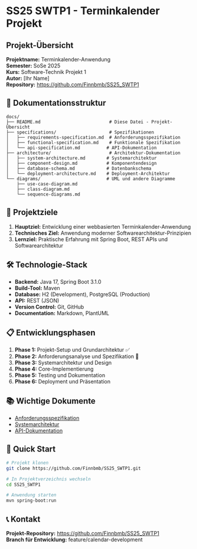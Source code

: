 # SS25 SWTP1 - Terminkalender Projekt

## Projekt-Übersicht

**Projektname:** Terminkalender-Anwendung  
**Semester:** SoSe 2025  
**Kurs:** Software-Technik Projekt 1  
**Autor:** [Ihr Name]  
**Repository:** https://github.com/Finnbmb/SS25_SWTP1

## 📁 Dokumentationsstruktur

```
docs/
├── README.md                          # Diese Datei - Projekt-Übersicht
├── specifications/                    # Spezifikationen
│   ├── requirements-specification.md  # Anforderungsspezifikation
│   ├── functional-specification.md    # Funktionale Spezifikation
│   └── api-specification.md          # API-Dokumentation
├── architecture/                      # Architektur-Dokumentation
│   ├── system-architecture.md        # Systemarchitektur
│   ├── component-design.md           # Komponentendesign
│   ├── database-schema.md            # Datenbankschema
│   └── deployment-architecture.md    # Deployment-Architektur
└── diagrams/                         # UML und andere Diagramme
    ├── use-case-diagram.md
    ├── class-diagram.md
    └── sequence-diagrams.md
```

## 🎯 Projektziele

1. **Hauptziel:** Entwicklung einer webbasierten Terminkalender-Anwendung
2. **Technisches Ziel:** Anwendung moderner Softwarearchitektur-Prinzipien
3. **Lernziel:** Praktische Erfahrung mit Spring Boot, REST APIs und Softwarearchitektur

## 🛠️ Technologie-Stack

- **Backend:** Java 17, Spring Boot 3.1.0
- **Build-Tool:** Maven
- **Database:** H2 (Development), PostgreSQL (Production)
- **API:** REST (JSON)
- **Version Control:** Git, GitHub
- **Documentation:** Markdown, PlantUML

## 📋 Entwicklungsphasen

1. **Phase 1:** Projekt-Setup und Grundarchitektur ✅
2. **Phase 2:** Anforderungsanalyse und Spezifikation 🔄
3. **Phase 3:** Systemarchitektur und Design
4. **Phase 4:** Core-Implementierung
5. **Phase 5:** Testing und Dokumentation
6. **Phase 6:** Deployment und Präsentation

## 📚 Wichtige Dokumente

- [Anforderungsspezifikation](specifications/requirements-specification.md)
- [Systemarchitektur](architecture/system-architecture.md)
- [API-Dokumentation](specifications/api-specification.md)

## 🚀 Quick Start

```bash
# Projekt klonen
git clone https://github.com/Finnbmb/SS25_SWTP1.git

# In Projektverzeichnis wechseln
cd SS25_SWTP1

# Anwendung starten
mvn spring-boot:run
```

## 📞 Kontakt

**Projekt-Repository:** https://github.com/Finnbmb/SS25_SWTP1  
**Branch für Entwicklung:** feature/calendar-development

